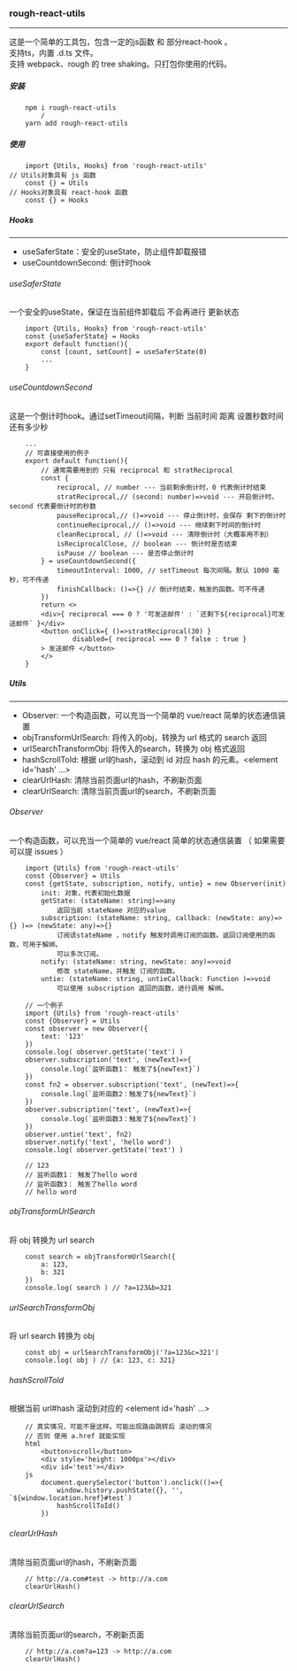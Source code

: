 ### rough-react-utils
___
这是一个简单的工具包，包含一定的js函数 和 部分react-hook 。  
支持ts，内置 .d.ts 文件。  
支持 webpack、rough 的 tree shaking。只打包你使用的代码。
##### 安装
```
    npm i rough-react-utils
        /
    yarn add rough-react-utils
```
##### 使用
```  
    import {Utils, Hooks} from 'rough-react-utils'  
// Utils对象具有 js 函数  
    const {} = Utils  
// Hooks对象具有 react-hook 函数  
    const {} = Hooks
```  

##### Hooks
___
- useSaferState：安全的useState，防止组件卸载报错
- useCountdownSecond: 倒计时hook

###### useSaferState
一个安全的useState，保证在当前组件卸载后 不会再进行 更新状态
```
    import {Utils, Hooks} from 'rough-react-utils' 
    const {useSaferState} = Hooks
    export default function(){
        const [count, setCount] = useSaferState(0)
        ...
    }
```
###### useCountdownSecond
这是一个倒计时hook。通过setTimeout间隔，判断 当前时间 距离 设置秒数时间 还有多少秒
```
    ...
    // 可直接使用的例子
    export default function(){
        // 通常需要用到的 只有 reciprocal 和 stratReciprocal
        const {
            reciprocal, // number --- 当前剩余倒计时，0 代表倒计时结束
            stratReciprocal,// (second: number)=>void --- 开启倒计时。 second 代表要倒计时的秒数
            pauseReciprocal,// ()=>void --- 停止倒计时，会保存 剩下的倒计时
            continueReciprocal,// ()=>void --- 继续剩下时间的倒计时
            cleanReciprocal, // ()=>void --- 清除倒计时（大概率用不到）
            isReciprocalClose, // boolean --- 倒计时是否结束
            isPause // boolean --- 是否停止倒计时
        } = useCountdownSecond({
            timeoutInterval: 1000, // setTimeout 每次间隔。默认 1000 毫秒，可不传递
            finishCallback: ()=>{} // 倒计时结束，触发的函数。可不传递
        })
        return <>
        <div>{ reciprocal === 0 ? '可发送邮件' : `还剩下${reciprocal}可发送邮件` }</div>
        <button onClick={ ()=>stratReciprocal(30) } 
                disabled={ reciprocal === 0 ? false : true } 
        > 发送邮件 </button>
        </>
    }
```

##### Utils
___
- Observer: 一个构造函数，可以充当一个简单的 vue/react 简单的状态通信装置
- objTransformUrlSearch: 将传入的obj，转换为 url 格式的 search 返回
- urlSearchTransformObj: 将传入的search，转换为 obj 格式返回
- hashScrollToId: 根据 url的hash，滚动到 id 对应 hash 的元素。<element id='hash' ...>
- clearUrlHash: 清除当前页面url的hash，不刷新页面
- clearUrlSearch: 清除当前页面url的search，不刷新页面

###### Observer
一个构造函数，可以充当一个简单的 vue/react 简单的状态通信装置
（ 如果需要 可以提 issues ）

```
    import {Utils} from 'rough-react-utils'
    const {Observer} = Utils
    const {getState, subscription, notify, untie} = new Observer(init)
        init: 对象，代表初始化数据
        getState: (stateName: string)=>any 
            返回当前 stateName 对应的value
        subscription: (stateName: string, callback: (newState: any)=>{} )=> (newState: any)=>{}
            订阅该stateName ，notify 触发时调用订阅的函数。返回订阅使用的函数，可用于解绑。
            可以多次订阅。
        notify: (stateName: string, newState: any)=>void
            修改 stateName，并触发 订阅的函数。
        untie: (stateName: string, untieCallback: Function )=>void
            可以使用 subscription 返回的函数，进行调用 解绑。
```

```
    // 一个例子
    import {Utils} from 'rough-react-utils'
    const {Observer} = Utils
    const observer = new Observer({
        text: '123'
    })
    console.log( observer.getState('text') )
    observer.subscription('text', (newText)=>{
        console.log(`监听函数1： 触发了${newText}`) 
    })
    const fn2 = observer.subscription('text', (newText)=>{
        console.log(`监听函数2：触发了${newText}`) 
    })
    observer.subscription('text', (newText)=>{
        console.log(`监听函数3：触发了${newText}`) 
    })
    observer.untie('text', fn2)
    observer.notify('text', 'hello word')
    console.log( observer.getState('text') )
    
    // 123
    // 监听函数1： 触发了hello word
    // 监听函数3： 触发了hello word
    // hello word
```

###### objTransformUrlSearch
将 obj 转换为 url search
```
    const search = objTransformUrlSearch({
        a: 123,
        b: 321
    })
    console.log( search ) // ?a=123&b=321
```

###### urlSearchTransformObj  
将 url search 转换为 obj  
```
    const obj = urlSearchTransformObj('?a=123&c=321')
    console.log( obj ) // {a: 123, c: 321}
```

###### hashScrollToId
根据当前 url#hash 滚动到对应的 <element id='hash' ...>
```
    // 真实情况，可能不是这样。可能出现路由跳转后 滚动的情况
    // 否则 使用 a.href 就能实现
    html
        <button>scroll</button>
        <div style='height: 1000px'></div>
        <div id='test'></div>
    js
        document.querySelector('button').onclick(()=>{
            window.history.pushState({}, '', `${window.location.href}#test`)
            hashScrollToId()
        })
```
###### clearUrlHash
清除当前页面url的hash，不刷新页面
```
    // http://a.com#test -> http://a.com
    clearUrlHash()
```
###### clearUrlSearch
清除当前页面url的search，不刷新页面
```
    // http://a.com?a=123 -> http://a.com
    clearUrlHash()
```
